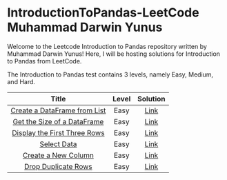 # IntroductionToPandas-LeetCode Muhammad Darwin Yunus

Welcome to the Leetcode Introduction to Pandas repository written by Muhammad Darwin Yunus! Here, I will be hosting solutions for Introduction to Pandas from LeetCode.

The Introduction to Pandas test contains 3 levels, namely Easy, Medium, and Hard.

| Title | Level | Solution |
|:-----:|:----------:|:--------:|
|[Create a DataFrame from List](https://leetcode.com/problems/create-a-dataframe-from-list/description/?envType=study-plan-v2&envId=introduction-to-pandas&lang=pythondata)|Easy|[Link](https://github.com/Muhammad-Darwin-Yunus/IntroductionToPandas-LeetCode/blob/main/Code%20Pandas%20Python/Create%20a%20DataFrame%20from%20List)
|[Get the Size of a DataFrame](https://leetcode.com/problems/get-the-size-of-a-dataframe/description/?envType=study-plan-v2&envId=introduction-to-pandas&lang=pythondata)|Easy|[Link](https://github.com/Muhammad-Darwin-Yunus/IntroductionToPandas-LeetCode/blob/main/Code%20Pandas%20Python/Get%20the%20Size%20of%20a%20DataFrame)
|[Display the First Three Rows](https://leetcode.com/problems/display-the-first-three-rows/description/?envType=study-plan-v2&envId=introduction-to-pandas&lang=pythondata)|Easy|[Link](https://github.com/Muhammad-Darwin-Yunus/IntroductionToPandas-LeetCode/blob/main/Code%20Pandas%20Python/Display%20the%20First%20Three%20Rows)
|[Select Data](https://leetcode.com/problems/select-data/description/?envType=study-plan-v2&envId=introduction-to-pandas&lang=pythondata)|Easy|[Link](https://github.com/Muhammad-Darwin-Yunus/IntroductionToPandas-LeetCode/blob/main/Code%20Pandas%20Python/Select%20Data)
|[Create a New Column](https://leetcode.com/problems/create-a-new-column/description/?envType=study-plan-v2&envId=introduction-to-pandas&lang=pythondata)|Easy|[Link](https://github.com/Muhammad-Darwin-Yunus/IntroductionToPandas-LeetCode/blob/main/Code%20Pandas%20Python/Create%20a%20New%20Column)
|[Drop Duplicate Rows](https://leetcode.com/problems/drop-duplicate-rows/description/?envType=study-plan-v2&envId=introduction-to-pandas&lang=pythondata)|Easy|[Link](https://github.com/Muhammad-Darwin-Yunus/IntroductionToPandas-LeetCode/blob/main/Code%20Pandas%20Python/Drop%20Duplicate%20Rows)
